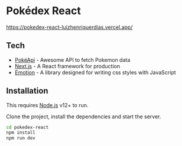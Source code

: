 # Pokédex React

https://pokedex-react-luizhenriquerdias.vercel.app/

## Tech

- [PokéApi](https://pokeapi.co/) - Awesome API to fetch Pokemon data
- [Next.js](https://nextjs.org/) - A React framework for production
- [Emotion](https://emotion.sh/docs/introduction) - A library designed for writing css styles with JavaScript

## Installation

This requires [Node.js](https://nodejs.org/) v12+ to run.

Clone the project, install the dependencies and start the server.

```sh
cd pokedex-react
npm install
npm run dev
```

